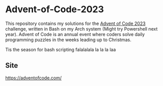 # Advent-of-Code-2023
This repository contains my solutions for the [Advent of Code 2023](https://adventofcode.com/) challenge, written in Bash on my Arch system (Might try Powershell next year). Advent of Code is an annual event where coders solve daily programming puzzles in the weeks leading up to Christmas.

Tis the season for bash scripting falalalala la la la laa


## Site
https://adventofcode.com/
